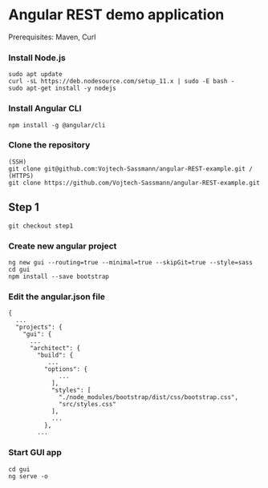 # Angular REST demo application

Prerequisites: Maven, Curl
 
### Install Node.js
```
sudo apt update
curl -sL https://deb.nodesource.com/setup_11.x | sudo -E bash -
sudo apt-get install -y nodejs
```

### Install Angular CLI
```
npm install -g @angular/cli
```

### Clone the repository
```
(SSH)
git clone git@github.com:Vojtech-Sassmann/angular-REST-example.git / 
(HTTPS)
git clone https://github.com/Vojtech-Sassmann/angular-REST-example.git
```

## Step 1 
```
git checkout step1
```

### Create new angular project
```
ng new gui --routing=true --minimal=true --skipGit=true --style=sass
cd gui
npm install --save bootstrap
```

### Edit the angular.json file
```
{
  ...
  "projects": {
    "gui": {
      ...
      "architect": {
        "build": {
           ...
          "options": {
              ...
            ],
            "styles": [
              "./node_modules/bootstrap/dist/css/bootstrap.css",
              "src/styles.css"
            ],
            ...
          },
        ...
```

### Start GUI app
```
cd gui
ng serve -o
```